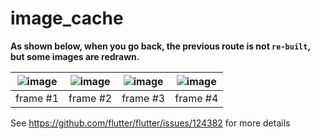 # image_cache

**As shown below, when you go back, the previous route is not `re-built`, but some images are redrawn.**

|![image](https://user-images.githubusercontent.com/26625149/230574180-e0f2869b-fb9a-4017-9562-15f5f069b111.png)|![image](https://user-images.githubusercontent.com/26625149/230575119-7a324c13-ff4e-4b56-ac89-e7758915529b.png)|![image](https://user-images.githubusercontent.com/26625149/230575145-2d11b3fa-d6d1-4948-beb5-988d314d46a2.png)|![image](https://user-images.githubusercontent.com/26625149/230575202-0fcfa4fd-ea40-4e1e-968a-1938fa3c3c9f.png)|
|:----:|:----:|:----:|:----:|
|frame #1|frame #2|frame #3|frame #4|


See https://github.com/flutter/flutter/issues/124382 for more details


